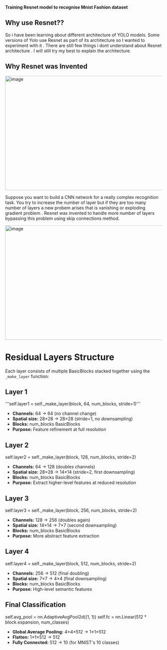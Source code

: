 **Training Resnet model to recognise Mnist Fashion dataset**

## Why use Resnet??

So i have been learning about different architecture of YOLO models. Some versions of Yolo use Resnet as part of its architecture so  I wanted to experiment with it . There are still few things i dont understand about Resnet architecture . I will still try my best to explain the architecture.

## Why Resnet was Invented

<img width="1043" height="367" alt="image" src="https://github.com/user-attachments/assets/809485d7-45eb-43d5-8183-5a9d25048e3e" />

Suppose you want to build a CNN network for a really complex recognition task. You try to increase the number of layer but if they are too many number of layers a new probem arises that is vanishing or exploding gradient problem . Resnet was invented to handle more number of layers bypassing this problem using skip connections method.

<img width="803" height="367" alt="image" src="https://github.com/user-attachments/assets/25e8acdc-7a3b-424e-8810-039589bc614a" />


# Residual Layers Structure

Each layer consists of multiple BasicBlocks stacked together using the `_make_layer` function:

## Layer 1

'''self.layer1 = self._make_layer(block, 64, num_blocks, stride=1)'''

- **Channels:** 64 → 64 (no channel change)
- **Spatial size:** 28×28 → 28×28 (stride=1, no downsampling)
- **Blocks:** num_blocks BasicBlocks
- **Purpose:** Feature refinement at full resolution

## Layer 2
self.layer2 = self._make_layer(block, 128, num_blocks, stride=2)

- **Channels:** 64 → 128 (doubles channels)
- **Spatial size:** 28×28 → 14×14 (stride=2, first downsampling)
- **Blocks:** num_blocks BasicBlocks
- **Purpose:** Extract higher-level features at reduced resolution

## Layer 3
self.layer3 = self._make_layer(block, 256, num_blocks, stride=2)

- **Channels:** 128 → 256 (doubles again)
- **Spatial size:** 14×14 → 7×7 (second downsampling)
- **Blocks:** num_blocks BasicBlocks
- **Purpose:** More abstract feature extraction

## Layer 4

self.layer4 = self._make_layer(block, 512, num_blocks, stride=2)

- **Channels:** 256 → 512 (final doubling)
- **Spatial size:** 7×7 → 4×4 (final downsampling)
- **Blocks:** num_blocks BasicBlocks
- **Purpose:** High-level semantic features

## Final Classification

self.avg_pool = nn.AdaptiveAvgPool2d((1, 1))
self.fc = nn.Linear(512 * block.expansion, num_classes)

- **Global Average Pooling:** 4×4×512 → 1×1×512
- **Flatten:** 1×1×512 → 512
- **Fully Connected:** 512 → 10 (for MNIST's 10 classes)



